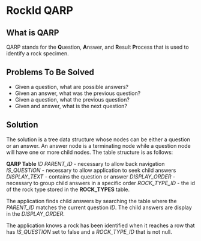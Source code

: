 # RockId QARP #

## What is QARP ##

QARP stands for the **Q**uestion, **A**nswer, and **R**esult **P**rocess that is used to identify a rock specimen. 

## Problems To Be Solved ##

- Given a question, what are possible answers?
- Given an answer, what was the previous question?
- Given a question, what the previous question?
- Given and answer, what is the next question?

## Solution ##

The solution is a tree data structure whose nodes can be either a question or an answer.  An answer node is a terminating node while a question node will have one or more child nodes.  The table structure is as follows:

**QARP Table**
*ID*
*PARENT_ID*  - necessary to allow back navigation
*IS_QUESTION*  - necessary to allow application to seek child answers
*DISPLAY_TEXT*  - contains the question or answer
*DISPLAY_ORDER*  - necessary to group child answers in a specific order 
*ROCK_TYPE_ID* - the id of the rock type stored in the **ROCK_TYPES** table.

The application finds child answers by searching the table where the *PARENT_ID* matches the current question *ID*.  The child answers are display in the *DISPLAY_ORDER*.

The application knows a rock has been identified when it reaches a row that has *IS_QUESTION* set to false and a *ROCK_TYPE_ID* that is not null.
